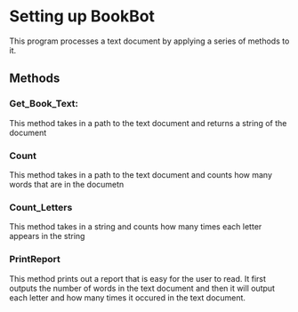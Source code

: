 # Setting up BookBot

This program processes a text document by applying a series of methods to it.

## Methods
### Get_Book_Text:
This method takes in a path to the text document and returns a string of the document

### Count
This method takes in a path to the text document and counts how many words that are in the documetn

### Count_Letters
This method takes in a string and counts how many times each letter appears in the string

### PrintReport
This method prints out a report that is easy for the user to read. It first outputs the number of words in the text document and then it will output each letter and how many times it occured in the text document.
